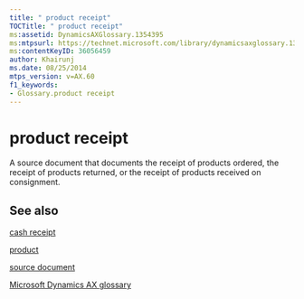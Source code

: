 ```yaml
---
title: " product receipt"
TOCTitle: " product receipt"
ms:assetid: DynamicsAXGlossary.1354395
ms:mtpsurl: https://technet.microsoft.com/library/dynamicsaxglossary.1354395(v=AX.60)
ms:contentKeyID: 36056459
author: Khairunj
ms.date: 08/25/2014
mtps_version: v=AX.60
f1_keywords:
- Glossary.product receipt
---
```


# product receipt

A source document that documents the receipt of products ordered, the receipt of products returned, or the receipt of products received on consignment.

## See also

[cash receipt](cash-receipt.md)

[product](product.md)

[source document](source-document.md)

[Microsoft Dynamics AX glossary](glossary/microsoft-dynamics-ax-glossary.md)

  


